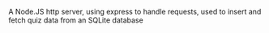 A Node.JS http server, using express to handle requests, used to insert and fetch quiz data from an SQLite database
